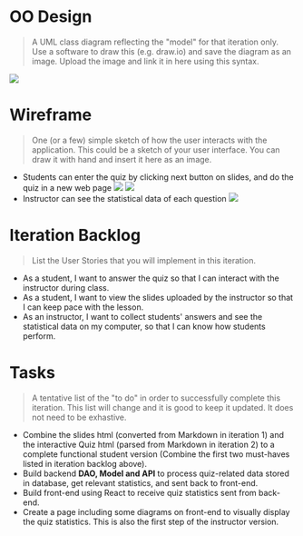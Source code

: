 # OO Design
> A UML class diagram reflecting the "model" for that iteration only.
> Use a software to draw this (e.g. draw.io) and save the diagram as an image. 
> Upload the image and link it in here using this syntax.

![](https://github.com/jhu-oose/2020-spring-group-QuizHero/blob/master/docs/it3/it3_UML.png)

# Wireframe
> One (or a few) simple sketch of how the user interacts with the application. 
> This could be a sketch of your user interface. 
> You can draw it with hand and insert it here as an image.
- Students can enter the quiz by clicking next button on slides, and do the quiz in a new web page
![](https://github.com/jhu-oose/2020-spring-group-QuizHero/blob/master/docs/it1/it1_wireframe2.png)
![](https://github.com/jhu-oose/2020-spring-group-QuizHero/blob/master/docs/it2/it2_Wireframe.jpg)
- Instructor can see the statistical data of each question
![](https://github.com/jhu-oose/2020-spring-group-QuizHero/blob/master/docs/it3/it3_wireframe.jpg)

# Iteration Backlog
> List the User Stories that you will implement in this iteration.

- As a student, I want to answer the quiz so that I can interact with the instructor during class.
- As a student, I want to view the slides uploaded by the instructor so that I can keep pace with the lesson.
- As an instructor, I want to collect students' answers and see the statistical data on my computer, so that I can know how students perform.

# Tasks
> A tentative list of the "to do" in order to successfully complete this iteration. 
> This list will change and it is good to keep it updated. 
> It does not need to be exhastive.

- Combine the slides html (converted from Markdown in iteration 1) and the interactive Quiz html (parsed from Markdown in iteration 2) to a complete functional student version (Combine the first two must-haves listed in iteration backlog above).
- Build backend **DAO, Model and API** to process quiz-related data stored in database, get relevant statistics, and sent back to front-end.
- Build front-end using React to receive quiz statistics sent from back-end.
- Create a page including some diagrams on front-end to visually display the quiz statistics. This is also the first step of the instructor version.

<!--# Retrospective

### What went well?

### Challenges we met & Our solutions.-->
